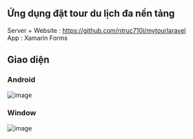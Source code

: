 ## Ứng dụng đặt tour du lịch đa nền tảng
Server + Website : https://github.com/ntruc710i/mytourlaravel
</br>App : Xamarin Forms
## Giao diện
### Android
![image](https://github.com/ntruc710i/MyTourApp/assets/53004514/b1cb8288-1812-4352-bd7d-227b18cc2680)
### Window
![image](https://github.com/ntruc710i/MyTourApp/assets/53004514/d0dff313-917d-471a-b0fc-094f6389e9c5)


